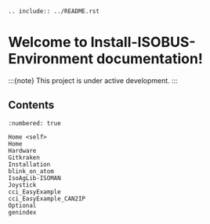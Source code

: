 ```{eval-rst}
.. include:: ../README.rst
```

# Welcome to Install-ISOBUS-Environment documentation!

:::{note}
This project is under active development.
:::

## Contents

```{toctree}
:numbered: true

Home <self>
Home
Hardware
Gitkraken
Installation
blink_on_atom
IsoAgLib-ISOMAN
Joystick
cci_EasyExample
cci_EasyExample_CAN2IP
Optional
genindex
```
